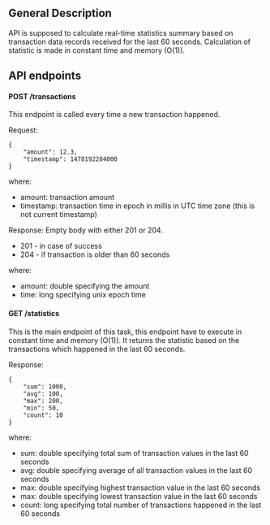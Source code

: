## General Description

API is supposed to calculate real-time statistics summary based on transaction data records received for the last 60 seconds. Calculation of statistic is made in constant time and memory (O(1)).


## API endpoints

#### POST /transactions

This endpoint is called every time a new transaction happened.

Request:

    {
    	"amount": 12.3,
    	"timestamp": 1478192204000
    }
where:
 - amount: transaction amount 
 - timestamp: transaction time in epoch in millis in UTC time zone (this is not current
timestamp)

Response: Empty body with either 201 or 204.
 - 201 - in case of success
 - 204 - if transaction is older than 60 seconds
 
where:
 - amount: double specifying the amount 
 - time: long specifying unix epoch time

#### GET /statistics

This is the main endpoint of this task, this endpoint have to execute in constant time and
memory (O(1)). It returns the statistic based on the transactions which happened in the last 60
seconds.

Response:

    {
    	"sum": 1000,
    	"avg": 100,
    	"max": 200,
    	"min": 50,
    	"count": 10
    }

where:
 - sum: double specifying total sum of transaction values in the last 60 seconds
 - avg: double specifying average of all transaction values in the last 60 seconds
 - max: double specifying highest transaction value in the last 60 seconds
 - max: double specifying lowest transaction value in the last 60 seconds
 - count: long specifying total number of transactions happened in the last 60 seconds
